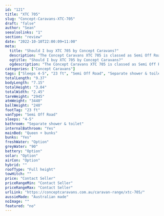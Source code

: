 ```yaml
---
id: "121"
title: "XTC 705"
slug: "Concept-Caravans-XTC-705"
draft: "false"
author: "Sean"
seealsolinks: "1"
section: "review"
date: "2022-10-10T22:00:09+11:00"
meta:
  title: "Should I buy XTC 705 by Concept Caravans?"
  description: "The Concept Caravans XTC 705 is classed as Semi Off Road, and sleeps 4-5 people. It is Australian made and comes in at 23 ft. It generally has Separate shower & toilet."
  ogtitle: "Should I buy XTC 705 by Concept Caravans?"
  ogdescription: "The Concept Caravans XTC 705 is classed as Semi Off Road, and sleeps 4-5 people. It is Australian made and comes in at 23 ft. It generally has Separate shower & toilet."
categories: ["Concept Caravans"]
tags: ["Sleeps 4-5", "23 ft", "Semi Off Road", "Separate shower & toilet", "Full height", "Price Unknown", "Australian made"]
totalLength: "9.37"
bodyLength: "7.15"
totalHeight: "3.04"
totalWidth: "2.45"
tareWeight: "2945"
atmWeight: "3440"
ballWeight: "240"
footTag: "23 ft"
vanType: "Semi Off Road"
sleeps: "4-5"
bathroom: "Separate shower & toilet"
internalBathroom: "Yes"
mainBed: "Queen + bunks"
bunks: "Yes"
freshWater: "Option"
greyWater: "90"
battery: "Option"
solar: "Option"
airCon: "Option"
hybrid: ""
roofType: "Full height"
towHitch: ""
price: "Contact Seller"
priceRangeMin: "Contact Seller"
priceRangeMax: "Contact Seller"
urlLink: "https://conceptcaravans.com.au/caravan-range/xtc-705/"
aussieMade: "Australian made"
noImage: ""
featured: "no"
---
```

